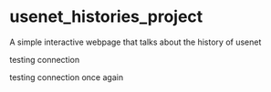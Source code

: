 # usenet_histories_project
A simple interactive webpage that talks about the history of usenet

testing connection

testing connection once again